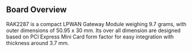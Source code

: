 ## Board Overview

RAK2287 is a compact LPWAN Gateway Module weighing 9.7 grams, with outer dimensions of 50.95 x 30 mm. Its over all dimension are designed based on PCI Express Mini Card form factor for easy integration with thickness around 3.7 mm.

<rk-img
  src="/assets/images/datasheet/rak2287/board-overview/vgepgcmcyupufbgsqyue.jpg"
  width="100%"
  figure-number="2"
  caption="RAK2287 Board Dimension"
/>
